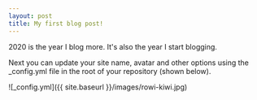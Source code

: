 ```yaml
---
layout: post
title: My first blog post!
---
```


2020 is the year I blog more. It's also the year I start blogging. 



Next you can update your site name, avatar and other options using the _config.yml file in the root of your repository (shown below).

![_config.yml]({{ site.baseurl }}/images/rowi-kiwi.jpg)



